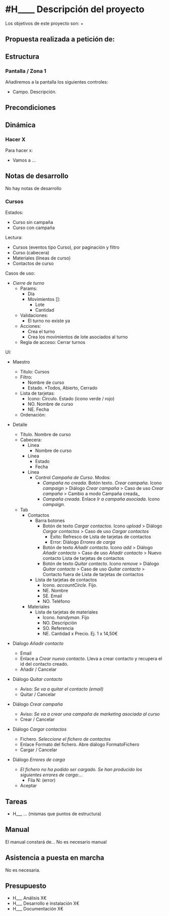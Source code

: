 # #H____ Descripción del proyecto

Los objetivos de este proyecto son:
+ 

## Propuesta realizada a petición de:


## Estructura

### Pantalla / Zona 1
Añadiremos a la pantalla los siguientes controles:
+ Campo. Descripción.

## Precondiciones

## Dinámica

### Hacer X

Para hacer x:
+ Vamos a ...

## Notas de desarrollo
No hay notas de desarrollo

### Cursos
Estados:
+ Curso sin campaña
+ Curso con campaña

Lectura:
+ Cursos (eventos tipo Curso), por paginación y filtro
+ Curso (cabecera)
+ Materiales (líneas de curso)
+ Contactos de curso

Casos de uso:
* _Cierre de turno_
    * Params:
        * Día
        * Movimientos []:
            * Lote
            * Cantidad
    * Validaciones:
        * El turno no existe ya
    * Acciones:
        * Crea el turno
        * Crea los movimientos de lote asociados al turno
    * Regla de acceso: Cerrar turnos

UI:
+ Maestro
    + Título: Cursos
    + Filtro:
        + Nombre de curso
        + Estado. *Todos, Abierto, Cerrado
    + Lista de tarjetas:
        + Icono: Circulo. Estado (icono verde / rojo)
        + NO. Nombre de curso
        + NE. Fecha
    + Ordenación: 
+ Detalle
    + Título. Nombre de curso
    + Cabecera:
        + Línea
            + Nombre de curso
        + Línea
            + Estado
            + Fecha
        + Línea
            + Control _Campaña de Curso_. Modos:
                + _Campaña no creada_. Botón texto. _Crear campaña_. Icono _campaign_ > Diálogo _Crear campaña_ > Caso de uso _Crear campaña_ > Cambio a modo Campaña creada_
                + _Campaña creada_. Enlace _Ir a campaña asociada_. Icono _campaign_.
    + Tab
        + Contactos
            + Barra botones
                + Botón de texto _Cargar contactos_. Icono _upload_ > Diálogo _Cargar contactos_ > Caso de uso _Cargar contactos_
                    + Éxito: Refresco de Lista de tarjetas de contactos
                    + Error: Diálogo _Errores de carga_
                + Botón de texto _Añadir contacto_. Icono _add_ > Diálogo _Añadir contacto_ > Caso de uso _Añadir contacto_ > Nuevo contacto Lista de tarjetas de contactos
                + Botón de texto _Quitar contacto_. Icono _remove_ > Diálogo _Quitar contacto_ > Caso de uso _Quitar contacto_ > Contacto fuera de Lista de tarjetas de contactos
            + Lista de tarjetas de contactos
                + Icono. _accountCircle_. Fijo.
                + NE. Nombre
                + SE. Email
                + NO. Teléfono
        + Materiales
            + Lista de tarjetas de materiales
                + Icono. _handyman_. Fijo
                + NO. Descripción
                + SO. Referencia
                + NE. Cantidad x Precio. Ej. 1 x 14,50€

+ Dialogo _Añadir contacto_
    + Email
    + Enlace a _Crear nuevo contacto_. Lleva a crear contacto y recupera el id del contacto creado.
    + Añadir / Cancelar

+ Diálogo _Quitar contacto_
    + Aviso: _Se va a quitar el contacto (email)_
    + Quitar / Cancelar

+ Diálogo _Crear campaña_
    + Aviso: _Se va a crear una campaña de marketing asociada al curso_
    + Crear / Cancelar

+ Diálogo _Cargar contactos_
    + Fichero. _Seleccione el fichero de contactos_
    + Enlace Formato del fichero. Abre diálogo FormatoFichero
    + Cargar / Cancelar

+ Diálogo _Errores de carga_
    + _El fichero no ha podido ser cargado. Se han producido los siguientes errores de carga:..._
        + Fila N: (error)
    + Aceptar


## Tareas
* H___ ...
(mismas que puntos de estructura)

## Manual
El manual constará de...
No es necesario manual

## Asistencia a puesta en marcha
No es necesaria.

## Presupuesto
+ H___ Análisis X€
+ H___ Desarrollo e instalación X€
+ H___ Documentación X€
